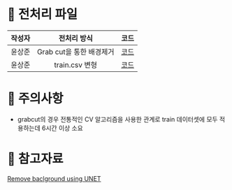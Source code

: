 # 📌 전처리 파일
|  작성자   | 전처리 방식 | 코드 |
| :------: | :--------: | :--- | 
|  윤상준   |  Grab cut을 통한 배경제거 | [코드](https://github.com/boostcampaitech4cv3/level1_imageclassification_cv-level1-cv-20/blob/main/Preprocessing/GrabCut_Background_Preprocessing.ipynb)     |      
|  윤상준   |  train.csv 변형 | [코드](https://github.com/boostcampaitech4cv3/level1_imageclassification_cv-level1-cv-20/blob/main/Preprocessing/train_converter.ipynb)     |     


# 📌 주의사항
* grabcut의 경우 전통적인 CV 알고리즘을 사용한 관계로 train 데이터셋에 모두 적용하는데 6시간 이상 소요

# 📌 참고자료
[Remove baclground using UNET](https://github.com/danielgatis/rembg)
